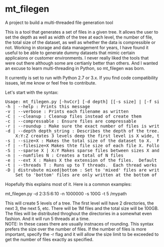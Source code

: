 # mt_filegen
A project to build a multi-threaded file generation tool

This is a tool that generates a set of files in a given tree.  It allows the user to set the depth as well as width of the tree at each level, the number of file, the total size of the dataset, as well as whether the data is compressible or not.
Working in storage and data management for years, I have found it useful to be able to generate dummy datasets that mimic
certain applicaions or customer environments.  I never really liked the tools that were out there although some are certianly
better than others.  And I wanted an excuse to learn multi-threading in Python, so mt_filegen was born.

It currently is set to run with Python 2.7 or 3.x.  If you find code compatibility issues, let me know or feel free to contribute.

Let's start with the syntax:
<pre>
Usage: mt_filegen.py [-hvCcr] [-d depth] [[-s size] | [-f size]] [-n number_files] [-e ext] [-t threads] [-D distrubtion] directory
-h | --help : Prints this message
-v | --verbose : Prints each filename as written
-C | --cleanup : Cleanup files instead of create them
-c | --compressable : Ensure files are compressable
-r | --roundup : Make sure the exact number of files is written even if it goes over the size limit
-d | --depth depth_string : Describes the depth of the tree.  A simple int goes N levels deep.
    X:Y:Z creates 3 levels deep the first level is X wide, the next level Y wide, then Z wide, etc.
-s | --size=X : Makes the total size of the dataset to X.  Follow X with either K, M, G or T for Kilobytes, Megabutes, Gigabytes or Terrabytes, e.g. 100G or 1T
-f | --filesize=X Makes thte file size of each file X. Follow X with either K, M, G or T for Kilobytes, Megabutes, Gigabytes or Terrabytes, e.g. 100G or 1T
-S | --sparse X | X:Y Makes sparse files between sizes X and Y (or just use X if one size is desired). Follow X/Y with either M, G or T for Megabutes, Gigabytes or Terrabytes, e.g. 100G or 1T
-n | --numfiles N : Creates a total of N files
-e | --ext X : Makes X the extension of the files.  Default is dat
-t | --threads T : Runs up to T threads.  Each thread works on subdirectory
-D | distrubute mixed|bottom : Set to 'mixed' files are written throutout the tree.  This is the default
    Set to 'bottom' files are only written at the bottom of the tree
</pre>
Hopefully this explains most of it.  Here is a common examples:

mt_filegen.py -d 2:3:5:6:10 -n 1000000 -s 100G -t 5 /mypath

This will create 5 levels of a tree.  The first level will have 2 directories, the next 3, the next 5, etc.  There will be 1M files and the total size will be 100GB. The files will be distributed throghout the directories in a somewhat even fashion.  And it will run 5 threads at a time.  
NOTE:  In these cases there are usually instnaces of rounding.  This syntax prefers the size over the number of files.  If the number of files is more important, specify the -r flag and it will allow the size limit to be exceeded to get the number of files exactly as specified.
